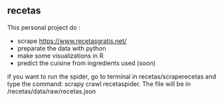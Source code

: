 ## recetas

This personal project do :
- scrape https://www.recetasgratis.net/
- preparate the data with python
- make some visualizations in R
- predict the cuisine from ingredients used (soon)

if you want to run the spider, go to terminal in recetas/scraperecetas
and type the command: scrapy crawl recetaspider. The file will
be in /recetas/data/raw/recetas.json